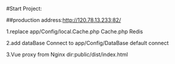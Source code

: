 #Start Project:

##production address:http://120.78.13.233:82/

1.replace app/Config/local.Cache.php  Cache.php Redis

2.add dataBase Connect to app/Config/DataBase default connect

3.Vue proxy from Nginx dir:public/dist/index.html
